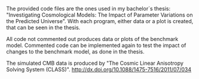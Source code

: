 The provided code files are the ones used in my bachelor´s thesis: "Investigating Cosmological Models: The Impact of Parameter Variations on the Predicted Universe". With each program, either data or a plot is created, that can be seen in the thesis.

All code not commented out produces data or plots of the benchmark model. Commented code can be implemented again to test the impact of changes to the benchmark model, as done in the thesis.

The simulated CMB data is produced by "The Cosmic Linear Anisotropy Solving System (CLASS)". http://dx.doi.org/10.1088/1475-7516/2011/07/034

